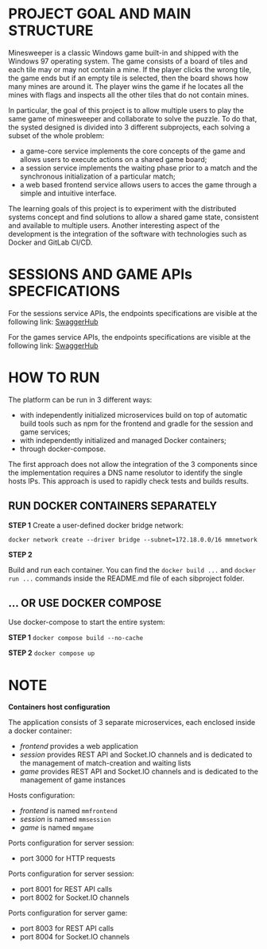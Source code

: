 # PROJECT GOAL AND MAIN STRUCTURE

Minesweeper is a classic Windows game built-in and shipped with the Windows 97 operating system. The game consists of a board of tiles and each tile may or may not contain a mine. If the player clicks the wrong tile, the game ends but if an empty tile is selected, then the board shows how many mines are around it. The player wins the game if he locates all the mines with flags and inspects all the other tiles that do not contain mines.

In particular, the goal of this project is to allow multiple users to play the same game of minesweeper and collaborate to solve the puzzle. To do that, the systed designed is divided into 3 different subprojects, each solving a subset of the whole problem:
- a game-core service implements the core concepts of the game and allows users to execute actions on a shared game board;
- a session service implements the waiting phase prior to a match and the synchronous initialization of a particular match;
- a web based frontend service allows users to acces the game through a simple and intuitive interface.

The learning goals of this project is to experiment with the distributed systems concept and find solutions to allow a shared game state, consistent and available to multiple users. Another interesting aspect of the development is the integration of the software with technologies such as Docker and GitLab CI/CD.

# SESSIONS AND GAME APIs SPECFICATIONS
For the sessions service APIs, the endpoints specifications are visible at the following link:
[SwaggerHub](https://app.swaggerhub.com/apis-docs/fmuratori/multiplayer-minesweeper-session-service/1.0.0)

For the games service APIs, the endpoints specifications are visible at the following link:
[SwaggerHub](https://app.swaggerhub.com/apis-docs/fmuratori/multiplayer-minesweeper-game-service/1.0.0)
# HOW TO RUN

The platform can be run in 3 different ways:
- with independently initialized microservices build on top of automatic build tools such as npm for the frontend and gradle for the session and game services;
- with independently initialized and managed Docker containers;
- through docker-compose.

The first approach does not allow the integration of the 3 components since the implementation requires a DNS name resolutor to identify the single hosts IPs. This approach is used to rapidly check tests and builds results.    

## RUN DOCKER CONTAINERS SEPARATELY

**STEP 1**
Create a user-defined docker bridge network:

`
docker network create --driver bridge --subnet=172.18.0.0/16 mmnetwork
`

**STEP 2**

Build and run each container. You can find the `docker build ...` and `docker run ...` commands inside the README.md file of each sibproject folder.  


## ... OR USE DOCKER COMPOSE

Use docker-compose to start the entire system:

**STEP 1**
`
docker compose build --no-cache
`

**STEP 2**
`
docker compose up
`

# NOTE

**Containers host configuration**

The application consists of 3 separate microservices, each enclosed inside a docker container:
- *frontend* provides a web application
- *session* provides REST API and Socket.IO channels and is dedicated to the management of match-creation and waiting lists
- *game* provides REST API and Socket.IO channels and is dedicated to the management of game instances

Hosts configuration:
- *frontend* is named `mmfrontend`
- *session* is named `mmsession`
- *game* is named `mmgame`

Ports configuration for server session:
- port 3000 for HTTP requests

Ports configuration for server session:
- port 8001 for REST API calls
- port 8002 for Socket.IO channels

Ports configuration for server game:
- port 8003 for REST API calls
- port 8004 for Socket.IO channels


